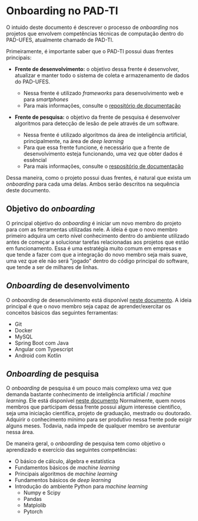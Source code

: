 # Onboarding no PAD-TI

O intuido deste documento é descrever o processo de *onboarding* nos projetos que envolvem competências técnicas de computação dentro do PAD-UFES, atualmente chamado de PAD-TI.

Primeiramente, é importante saber que o PAD-TI possui duas frentes principais:
- **Frente de desenvolvimento:** o objetivo dessa frente é desenvolver, atualizar e manter todo o sistema de coleta e armazenamento de dados do PAD-UFES. 
  - Nessa frente é utilizado *frameworks* para desenvolvimento web e para *smartphones*
  - Para mais informações, consulte o [repositório de documentação](https://github.com/pad-ufes/docs)
  
  
- **Frente de pesquisa:** o objetivo da frente de pesquisa é desenvolver algoritmos para detecção de lesão de pele através de um software. 
  - Nessa frente é utilizado algoritmos da área de inteligência artificial, principalmente, na área de *deep learning*
  - Para que essa frente funcione, é necessário que a frente de desenvolvimento esteja funcionando, uma vez que obter dados é essêncial
  - Para mais informações, consulte o [respositório de documentação](https://github.com/pad-ufes/docs)


Dessa maneira, como o projeto possui duas frentes, é natural que exista um *onboarding* para cada uma delas. Ambos serão descritos na sequência deste documento.

## Objetivo do *onboarding*

O principal objetivo do *onboarding* é iniciar um novo membro do projeto para com as ferramentas utilizadas nele. A ideia é que o novo membro primeiro adquira um certo nível conhecimento dentro do ambiente utilizado antes de começar a solucionar tarefas relacionadas aos projetos que estão em funcionamento. Essa é uma estratégia muito comum em empresas e que tende a fazer com que a integração do novo membro seja mais suave, uma vez que ele não será "jogado" dentro do código principal do software, que tende a ser de milhares de linhas. 

## *Onboarding* de desenvolvimento

O *onboarding* de desenvolvimento está disponível [neste documento](dev/onboarding.md). A ideia principal é que o novo membro seja capaz de aprender/exercitar os conceitos básicos das seguintes ferramentas:
- Git
- Docker
- MySQL
- Spring Boot com Java
- Angular com Typescript
- Android com Kotlin

## *Onboarding* de pesquisa
O *onboarding* de pesquisa é um pouco mais complexo uma vez que demanda bastante conhecimento de inteligência artificial / *machine learning*. Ele está disponível [neste documento](pesquisa/onboarding.md) Normalmente, quem novos membros que participam dessa frente possui algum interesse científico, seja uma iniciação científica, projeto de graduação, mestrado ou doutorado. Adquirir o conhecimento mínimo para ser produtivo nessa frente pode exigir alguns meses. Todavia, nada impede de qualquer membro se aventurar nessa área. 

De maneira geral, o *onboarding* de pesquisa tem como objetivo o aprendizado e exercício das seguintes competências:
- O básico de cálculo, álgebra e estatística
- Fundamentos básicos de *machine learning* 
- Principais algoritmos de *machine learning*
- Fundamentos básicos de *deep learning*
- Introdução do ambiente Python para *machine learning*
  - Numpy e Scipy
  - Pandas
  - Matplolib
  - Pytorch

